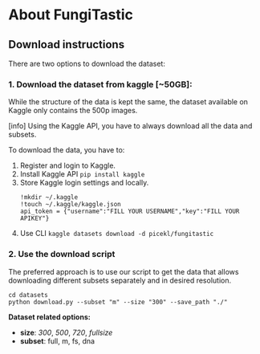 # About FungiTastic

## Download instructions

There are two options to download the dataset:

### 1. Download the dataset from kaggle [~50GB]:
While the structure of the data is kept the same, the dataset available on Kaggle only contains the 500p images.

[info] Using the Kaggle API, you have to always download all the data and subsets.

To download the data, you have to:
1. Register and login to Kaggle.
2. Install Kaggle API `pip install kaggle`
4. Store Kaggle login settings and locally.
   ```
   !mkdir ~/.kaggle
   !touch ~/.kaggle/kaggle.json
   api_token = {"username":"FILL YOUR USERNAME","key":"FILL YOUR APIKEY"}
   ```
5. Use CLI `kaggle datasets download -d picekl/fungitastic`

### 2. Use the download script
The preferred approach is to use our script to get the data that allows downloading different subsets separately and in desired resolution.
   
```
cd datasets
python download.py --subset "m" --size "300" --save_path "./"  
```

**Dataset related options:**
- **size**: _300_, _500_, _720_, _fullsize_
- **subset**: full, m, fs, dna